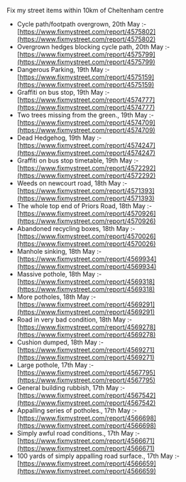 Fix my street items within 10km of Cheltenham centre

<!-- fix_marker starts -->

- Cycle path/footpath overgrown, 20th May :- [https://www.fixmystreet.com/report/4575802](https://www.fixmystreet.com/report/4575802)
- Overgrown hedges blocking cycle path, 20th May :- [https://www.fixmystreet.com/report/4575799](https://www.fixmystreet.com/report/4575799)
- Dangerous Parking, 19th May :- [https://www.fixmystreet.com/report/4575159](https://www.fixmystreet.com/report/4575159)
- Graffiti on bus stop, 19th May :- [https://www.fixmystreet.com/report/4574777](https://www.fixmystreet.com/report/4574777)
- Two trees missing from the green., 19th May :- [https://www.fixmystreet.com/report/4574709](https://www.fixmystreet.com/report/4574709)
- Dead Hedgehog, 19th May :- [https://www.fixmystreet.com/report/4574247](https://www.fixmystreet.com/report/4574247)
- Graffiti on bus stop timetable, 19th May :- [https://www.fixmystreet.com/report/4572292](https://www.fixmystreet.com/report/4572292)
- Weeds on newcourt road, 18th May :- [https://www.fixmystreet.com/report/4571393](https://www.fixmystreet.com/report/4571393)
- The whole top end of Priors Road, 18th May :- [https://www.fixmystreet.com/report/4570926](https://www.fixmystreet.com/report/4570926)
- Abandoned recycling boxes, 18th May :- [https://www.fixmystreet.com/report/4570026](https://www.fixmystreet.com/report/4570026)
- Manhole sinking, 18th May :- [https://www.fixmystreet.com/report/4569934](https://www.fixmystreet.com/report/4569934)
- Massive pothole, 18th May :- [https://www.fixmystreet.com/report/4569318](https://www.fixmystreet.com/report/4569318)
- More potholes, 18th May :- [https://www.fixmystreet.com/report/4569291](https://www.fixmystreet.com/report/4569291)
- Road in very bad condition, 18th May :- [https://www.fixmystreet.com/report/4569278](https://www.fixmystreet.com/report/4569278)
- Cushion dumped, 18th May :- [https://www.fixmystreet.com/report/4569271](https://www.fixmystreet.com/report/4569271)
- Large pothole, 17th May :- [https://www.fixmystreet.com/report/4567795](https://www.fixmystreet.com/report/4567795)
- General building rubbish, 17th May :- [https://www.fixmystreet.com/report/4567542](https://www.fixmystreet.com/report/4567542)
- Appalling series of potholes., 17th May :- [https://www.fixmystreet.com/report/4566698](https://www.fixmystreet.com/report/4566698)
- Simply awful road conditions., 17th May :- [https://www.fixmystreet.com/report/4566671](https://www.fixmystreet.com/report/4566671)
- 100 yards of simply appalling road surface., 17th May :- [https://www.fixmystreet.com/report/4566659](https://www.fixmystreet.com/report/4566659)

<!-- fix_marker ends -->